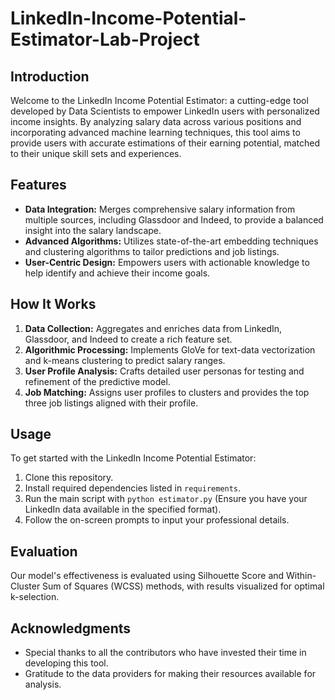 # LinkedIn-Income-Potential-Estimator-Lab-Project

## Introduction
Welcome to the LinkedIn Income Potential Estimator: a cutting-edge tool developed by Data Scientists to empower LinkedIn users with personalized income insights. By analyzing salary data across various positions and incorporating advanced machine learning techniques, this tool aims to provide users with accurate estimations of their earning potential, matched to their unique skill sets and experiences.

## Features
- **Data Integration:** Merges comprehensive salary information from multiple sources, including Glassdoor and Indeed, to provide a balanced insight into the salary landscape.
- **Advanced Algorithms:** Utilizes state-of-the-art embedding techniques and clustering algorithms to tailor predictions and job listings.
- **User-Centric Design:** Empowers users with actionable knowledge to help identify and achieve their income goals.

## How It Works
1. **Data Collection:** Aggregates and enriches data from LinkedIn, Glassdoor, and Indeed to create a rich feature set.
2. **Algorithmic Processing:** Implements GloVe for text-data vectorization and k-means clustering to predict salary ranges.
3. **User Profile Analysis:** Crafts detailed user personas for testing and refinement of the predictive model.
4. **Job Matching:** Assigns user profiles to clusters and provides the top three job listings aligned with their profile.

## Usage
To get started with the LinkedIn Income Potential Estimator:
1. Clone this repository.
2. Install required dependencies listed in `requirements`.
3. Run the main script with `python estimator.py` (Ensure you have your LinkedIn data available in the specified format).
4. Follow the on-screen prompts to input your professional details.

## Evaluation
Our model's effectiveness is evaluated using Silhouette Score and Within-Cluster Sum of Squares (WCSS) methods, with results visualized for optimal k-selection.

## Acknowledgments
- Special thanks to all the contributors who have invested their time in developing this tool.
- Gratitude to the data providers for making their resources available for analysis.

